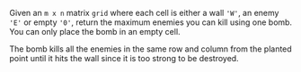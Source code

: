 Given an `m x n` matrix `grid` where each cell is either a wall `'W'`, an enemy `'E'` or empty `'0'`, return the maximum enemies you can kill using one bomb. You can only place the bomb in an empty cell.

The bomb kills all the enemies in the same row and column from the planted point until it hits the wall since it is too strong to be destroyed.